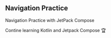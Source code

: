## Navigation Practice
Navigation Practice with JetPack Compose

Contine learning Kotlin and Jetpack Compose 🏆
